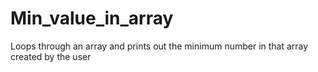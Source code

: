 # Min_value_in_array
Loops through an array and prints out the minimum number in that array created by the user
